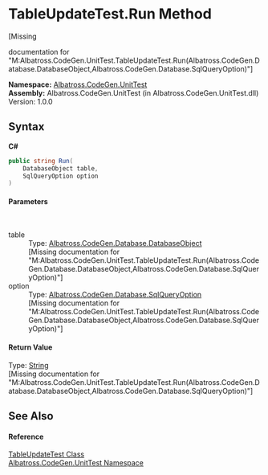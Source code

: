 # TableUpdateTest.Run Method 
 

\[Missing <summary> documentation for "M:Albatross.CodeGen.UnitTest.TableUpdateTest.Run(Albatross.CodeGen.Database.DatabaseObject,Albatross.CodeGen.Database.SqlQueryOption)"\]

**Namespace:**&nbsp;<a href="c635ed64-0af7-fe2b-cfaf-82d8fce8d294">Albatross.CodeGen.UnitTest</a><br />**Assembly:**&nbsp;Albatross.CodeGen.UnitTest (in Albatross.CodeGen.UnitTest.dll) Version: 1.0.0

## Syntax

**C#**<br />
``` C#
public string Run(
	DatabaseObject table,
	SqlQueryOption option
)
```


#### Parameters
&nbsp;<dl><dt>table</dt><dd>Type: <a href="8c1c5fa7-2f0a-cd30-da6c-228623d0ebcc">Albatross.CodeGen.Database.DatabaseObject</a><br />\[Missing <param name="table"/> documentation for "M:Albatross.CodeGen.UnitTest.TableUpdateTest.Run(Albatross.CodeGen.Database.DatabaseObject,Albatross.CodeGen.Database.SqlQueryOption)"\]</dd><dt>option</dt><dd>Type: <a href="8de49be2-45a1-e4db-84ff-14608e110049">Albatross.CodeGen.Database.SqlQueryOption</a><br />\[Missing <param name="option"/> documentation for "M:Albatross.CodeGen.UnitTest.TableUpdateTest.Run(Albatross.CodeGen.Database.DatabaseObject,Albatross.CodeGen.Database.SqlQueryOption)"\]</dd></dl>

#### Return Value
Type: <a href="http://msdn2.microsoft.com/en-us/library/s1wwdcbf" target="_blank">String</a><br />\[Missing <returns> documentation for "M:Albatross.CodeGen.UnitTest.TableUpdateTest.Run(Albatross.CodeGen.Database.DatabaseObject,Albatross.CodeGen.Database.SqlQueryOption)"\]

## See Also


#### Reference
<a href="592cedb5-66c1-019f-4653-19a77201911c">TableUpdateTest Class</a><br /><a href="c635ed64-0af7-fe2b-cfaf-82d8fce8d294">Albatross.CodeGen.UnitTest Namespace</a><br />
